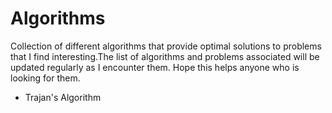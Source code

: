 # Algorithms
Collection of different algorithms that provide optimal solutions to problems that I find interesting.The list of algorithms and problems associated will be updated regularly as I encounter them. Hope this helps anyone who is looking for them. 

- Trajan's Algorithm
